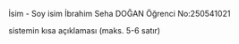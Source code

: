 İsim - Soy isim İbrahim Seha DOĞAN
Öğrenci No:250541021

sistemin kısa açıklaması (maks. 5-6 satır)
